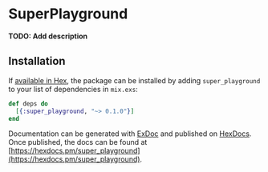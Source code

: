 # SuperPlayground

**TODO: Add description**

## Installation

If [available in Hex](https://hex.pm/docs/publish), the package can be installed
by adding `super_playground` to your list of dependencies in `mix.exs`:

```elixir
def deps do
  [{:super_playground, "~> 0.1.0"}]
end
```

Documentation can be generated with [ExDoc](https://github.com/elixir-lang/ex_doc)
and published on [HexDocs](https://hexdocs.pm). Once published, the docs can
be found at [https://hexdocs.pm/super_playground](https://hexdocs.pm/super_playground).


